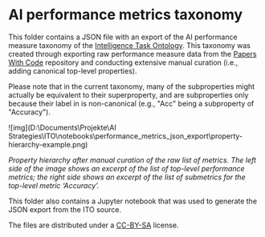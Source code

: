 # AI performance metrics taxonomy

This folder contains a JSON file with an export of the AI performance measure taxonomy of the [Intelligence Task Ontology](https://github.com/OpenBioLink/ITO). This taxonomy was created through exporting raw performance measure data from the [Papers With Code](https://paperswithcode.com/) repository and conducting extensive manual curation (i.e., adding canonical top-level properties).

Please note that in the current taxonomy, many of the subproperties might actually be equivalent to their superproperty, and are subproperties only because their label in is non-canonical (e.g., "Acc" being a subproperty of "Accuracy").

![img](D:\Documents\Projekte\AI Strategies\ITO\notebooks\performance_metrics_json_export\property-hierarchy-example.png)

*Property hierarchy after manual curation of the raw list of metrics. The left side of the image shows an excerpt of the list of top-level performance metrics; the right side shows an excerpt of the list of submetrics for the top-level metric ‘Accuracy’.*

This folder also contains a Jupyter notebook that was used to generate the JSON export from the ITO source.

The files are distributed under a [CC-BY-SA](https://creativecommons.org/licenses/by-sa/4.0/) license.

